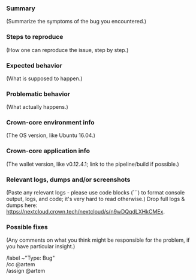 ### Summary
(Summarize the symptoms of the bug you encountered.)

### Steps to reproduce
(How one can reproduce the issue, step by step.)

### Expected behavior
(What is supposed to happen.)

### Problematic behavior
(What actually happens.)

### Crown-core environment info
(The OS version, like Ubuntu 16.04.)

### Crown-core application info
(The wallet version, like v0.12.4.1; link to the pipeline/build if possible.)

### Relevant logs, dumps and/or screenshots
(Paste any relevant logs - please use code blocks (```) to format console output,
logs, and code; it's very hard to read otherwise.) Drop full logs & dumps here: https://nextcloud.crown.tech/nextcloud/s/n9wDQqdLXHkCMEx.

### Possible fixes
(Any comments on what you think might be responsible for the problem, if you have particular insight.)

/label ~"Type: Bug"  
/cc @artem  
/assign @artem
